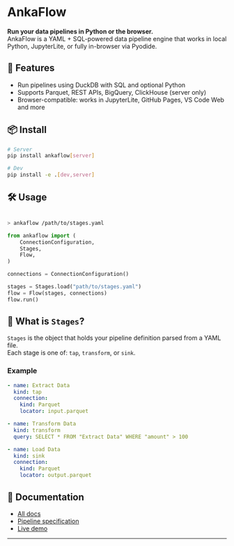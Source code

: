 # AnkaFlow

**Run your data pipelines in Python or the browser.**  
AnkaFlow is a YAML + SQL-powered data pipeline engine that works in local Python, JupyterLite, or fully in-browser via Pyodide.

## 🚀 Features

- Run pipelines using DuckDB with SQL and optional Python
- Supports Parquet, REST APIs, BigQuery, ClickHouse (server only)
- Browser-compatible: works in JupyterLite, GitHub Pages, VS Code Web and more

## 📦 Install

```bash
# Server
pip install ankaflow[server]

# Dev
pip install -e .[dev,server]
```

## 🛠 Usage

```bash

> ankaflow /path/to/stages.yaml
```

```python
from ankaflow import (
    ConnectionConfiguration,
    Stages,
    Flow,
)

connections = ConnectionConfiguration()

stages = Stages.load("path/to/stages.yaml")
flow = Flow(stages, connections)
flow.run()
```

## 🔁 What is `Stages`?

`Stages` is the object that holds your pipeline definition parsed from a YAML file.  
Each stage is one of: `tap`, `transform`, or `sink`.

### Example

```yaml
- name: Extract Data
  kind: tap
  connection:
    kind: Parquet
    locator: input.parquet

- name: Transform Data
  kind: transform
  query: SELECT * FROM "Extract Data" WHERE "amount" > 100

- name: Load Data
  kind: sink
  connection:
    kind: Parquet
    locator: output.parquet
```

## 📖 Documentation

- [All docs](https://targetta.github.io/ankaflow/)
- [Pipeline specification](https://targetta.github.io/ankaflow/api/ankaflow.models/)
- [Live demo](https://targetta.github.io/ankaflow/demo/)

---